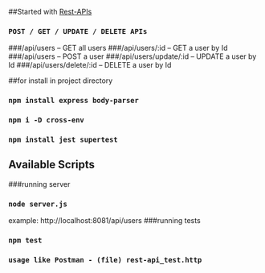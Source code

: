 ##Started with [Rest-APIs]()

### `POST / GET / UPDATE / DELETE APIs`
###/api/users – GET all users
###/api/users/:id – GET a user by Id
###/api/users – POST a user
###/api/users/update/:id – UPDATE a user by Id
###/api/users/delete/:id – DELETE a user by Id


##for install in project directory
### `npm install express body-parser`
### `npm i -D cross-env`
### `npm install jest supertest`

## Available Scripts
###running server
### `node server.js`
example: http://localhost:8081/api/users
###running tests
### `npm test`
### `usage like Postman - (file) rest-api_test.http`



